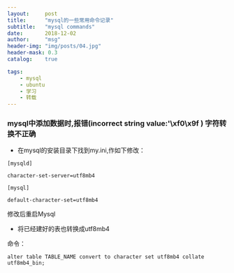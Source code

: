 ```yaml
---
layout:     post
title:      "mysql的一些常用命令记录"
subtitle:   "mysql commands"
date:       2018-12-02
author:     "msg"
header-img: "img/posts/04.jpg"
header-mask: 0.3
catalog:    true

tags:
    - mysql
    - ubuntu
    - 学习
    - 转载
---
```


### mysql中添加数据时,报错(incorrect string value:'\xf0\x9f ) 字符转换不正确

* 在mysql的安装目录下找到my.ini,作如下修改：

```shell
[mysqld]

character-set-server=utf8mb4

[mysql]

default-character-set=utf8mb4
```

修改后重启Mysql

* 将已经建好的表也转换成utf8mb4

命令：

```shell
alter table TABLE_NAME convert to character set utf8mb4 collate utf8mb4_bin; 
```
